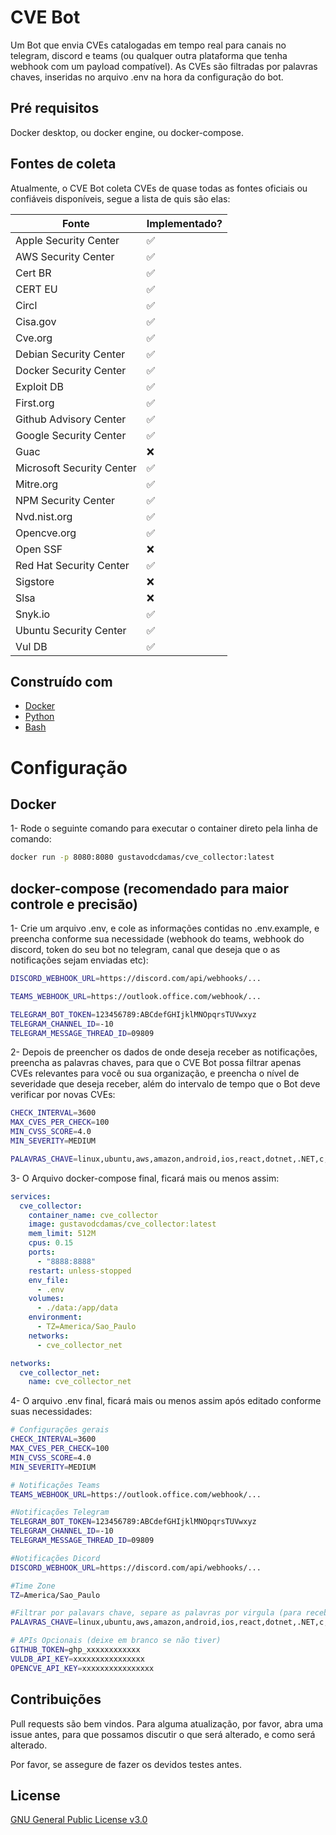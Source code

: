 # CVE Bot

Um Bot que envia CVEs catalogadas em tempo real para canais no telegram, discord e teams (ou qualquer outra plataforma que tenha webhook com um payload compatível). As CVEs são filtradas por palavras chaves, inseridas no arquivo .env na hora da configuração do bot.

## Pré requisitos

Docker desktop, ou docker engine, ou docker-compose.

## Fontes de coleta
Atualmente, o CVE Bot coleta CVEs de quase todas as fontes oficiais ou confiáveis disponíveis, segue a lista de quis são elas:

| Fonte | Implementado? |
|-------|---------------|
| Apple Security Center | ✅ |
| AWS Security Center | ✅ |
| Cert BR | ✅ |
| CERT EU | ✅ |
| Circl | ✅ |
| Cisa.gov | ✅ |
| Cve.org | ✅ |
| Debian Security Center | ✅ |
| Docker Security Center | ✅ |
| Exploit DB | ✅ |
| First.org | ✅ |
| Github Advisory Center | ✅ |
| Google Security Center | ✅ |
| Guac | ❌ |
| Microsoft Security Center | ✅ |
| Mitre.org | ✅ |
| NPM Security Center | ✅ |
| Nvd.nist.org | ✅ |
| Opencve.org | ✅ |
| Open SSF | ❌ |
| Red Hat Security Center | ✅ |
| Sigstore | ❌ |
| Slsa | ❌ |
| Snyk.io | ✅ |
| Ubuntu Security Center | ✅ |
| Vul DB | ✅ |

## Construído com

- [Docker](https://docs.docker.com/)
- [Python](https://docs.python.org/3/)
- [Bash](https://www.gnu.org/doc/doc.html)
# Configuração
## Docker

1- Rode o seguinte comando para executar o container direto pela linha de comando:

```bash
docker run -p 8080:8080 gustavodcdamas/cve_collector:latest
```

## docker-compose (recomendado para maior controle e precisão)

1- Crie um arquivo .env, e cole as informações contidas no .env.example, e preencha conforme sua necessidade (webhook do teams, webhook do discord, token do seu bot no telegram, canal que deseja que o as notificações sejam enviadas etc):

```bash
DISCORD_WEBHOOK_URL=https://discord.com/api/webhooks/...

TEAMS_WEBHOOK_URL=https://outlook.office.com/webhook/...

TELEGRAM_BOT_TOKEN=123456789:ABCdefGHIjklMNOpqrsTUVwxyz
TELEGRAM_CHANNEL_ID=-10
TELEGRAM_MESSAGE_THREAD_ID=09809
```

2- Depois de preencher os dados de onde deseja receber as notificações, preencha as palavras chaves, para que o CVE Bot possa filtrar apenas CVEs relevantes para você ou sua organização, e preencha o nível de severidade que deseja receber, além do intervalo de tempo que o Bot deve verificar por novas CVEs:

```bash
CHECK_INTERVAL=3600
MAX_CVES_PER_CHECK=100
MIN_CVSS_SCORE=4.0
MIN_SEVERITY=MEDIUM

PALAVRAS_CHAVE=linux,ubuntu,aws,amazon,android,ios,react,dotnet,.NET,c,'c#',php,nestjs,docker,kubernetes,npm,nodejs,python,java,javascript
```

3- O Arquivo docker-compose final, ficará mais ou menos assim:

```yaml
services:
  cve_collector:
    container_name: cve_collector
    image: gustavodcdamas/cve_collector:latest
    mem_limit: 512M
    cpus: 0.15
    ports:
      - "8888:8888"
    restart: unless-stopped
    env_file:
      - .env
    volumes:
      - ./data:/app/data
    environment:
      - TZ=America/Sao_Paulo
    networks:
      - cve_collector_net

networks:
  cve_collector_net:
    name: cve_collector_net
```

4- O arquivo .env final, ficará mais ou menos assim após editado conforme suas necessidades:

```bash
# Configurações gerais
CHECK_INTERVAL=3600
MAX_CVES_PER_CHECK=100
MIN_CVSS_SCORE=4.0
MIN_SEVERITY=MEDIUM

# Notificações Teams
TEAMS_WEBHOOK_URL=https://outlook.office.com/webhook/...

#Notificações Telegram
TELEGRAM_BOT_TOKEN=123456789:ABCdefGHIjklMNOpqrsTUVwxyz
TELEGRAM_CHANNEL_ID=-10
TELEGRAM_MESSAGE_THREAD_ID=09809

#Notificações Dicord
DISCORD_WEBHOOK_URL=https://discord.com/api/webhooks/...

#Time Zone
TZ=America/Sao_Paulo

#Filtrar por palavars chave, separe as palavras por virgula (para receber todas as cves deixe em branco)
PALAVRAS_CHAVE=linux,ubuntu,aws,amazon,android,ios,react,dotnet,.NET,c,'c#',php,nestjs,docker,kubernetes,npm,nodejs,python,java,javascript

# APIs Opcionais (deixe em branco se não tiver)
GITHUB_TOKEN=ghp_xxxxxxxxxxxx
VULDB_API_KEY=xxxxxxxxxxxxxxxx
OPENCVE_API_KEY=xxxxxxxxxxxxxxxx
```

## Contribuições

Pull requests são bem vindos. Para alguma atualização, por favor, abra uma issue antes, para que possamos discutir o que será alterado, e como será alterado.

Por favor, se assegure de fazer os devidos testes antes.

## License

[GNU General Public License v3.0](https://github.com/gustavodcdamas/bot-cve/blob/main/LICENSE)
